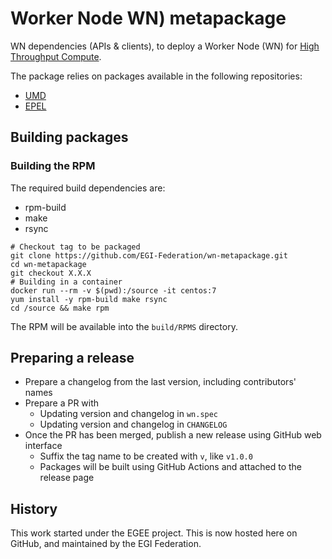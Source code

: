 # Worker Node WN) metapackage

WN dependencies (APIs & clients), to deploy a Worker Node (WN) for
[High Throughput Compute](https://docs.egi.eu/users/compute/high-throughput-compute/).

The package relies on packages available in the following repositories:

- [UMD](https://repository.egi.eu/)
- [EPEL](https://docs.fedoraproject.org/en-US/epel/)

## Building packages

### Building the RPM

The required build dependencies are:

- rpm-build
- make
- rsync

```shell
# Checkout tag to be packaged
git clone https://github.com/EGI-Federation/wn-metapackage.git
cd wn-metapackage
git checkout X.X.X
# Building in a container
docker run --rm -v $(pwd):/source -it centos:7
yum install -y rpm-build make rsync
cd /source && make rpm
```

The RPM will be available into the `build/RPMS` directory.

## Preparing a release

- Prepare a changelog from the last version, including contributors' names
- Prepare a PR with
  - Updating version and changelog in `wn.spec`
  - Updating version and changelog in `CHANGELOG`
- Once the PR has been merged, publish a new release using GitHub web interface
  - Suffix the tag name to be created with `v`, like `v1.0.0`
  - Packages will be built using GitHub Actions and attached to the release page

## History

This work started under the EGEE project. This is now hosted here on GitHub, and
maintained by the EGI Federation.
